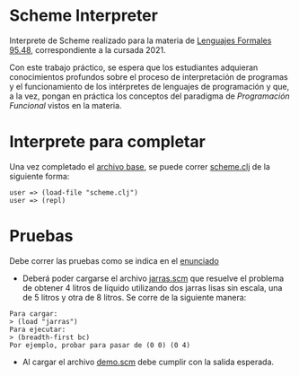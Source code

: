 # Scheme Interpreter

Interprete de Scheme realizado para la materia de [Lenguajes Formales 95.48](http://wiki.foros-fiuba.com.ar/materias:75:14), correspondiente a la cursada 2021.

Con este trabajo práctico, se espera que los estudiantes adquieran conocimientos profundos sobre el proceso de interpretación de programas y el funcionamiento de los intérpretes de lenguajes de programación y que, a la vez, pongan en práctica los conceptos del paradigma de *Programación Funcional* vistos en la materia.

# Interprete para completar

Una vez completado el [archivo base](https://github.com/aguirre-ivan/scheme-interpreter/blob/main/scheme_base.clj), se puede correr [scheme.clj](https://github.com/aguirre-ivan/scheme-interpreter/blob/main/scheme.clj) de la siguiente forma:

```
user => (load-file "scheme.clj")
user => (repl)
```

# Pruebas

Debe correr las pruebas como se indica en el [enunciado](https://github.com/aguirre-ivan/scheme-interpreter/blob/main/EnunciadoScheme2021.pdf)

- Deberá poder cargarse el archivo [jarras.scm](https://github.com/aguirre-ivan/scheme-interpreter/blob/main/jarras.scm) que resuelve el problema de obtener 4  litros de líquido utilizando dos jarras lisas sin escala, una de 5 litros y otra de 8 litros.
Se corre de la siguiente manera:
```
Para cargar:
> (load "jarras")
Para ejecutar:
> (breadth-first bc)
Por ejemplo, probar para pasar de (0 0) (0 4)
```

- Al cargar el archivo [demo.scm](https://github.com/aguirre-ivan/scheme-interpreter/blob/main/demo.scm) debe cumplir con la salida esperada.